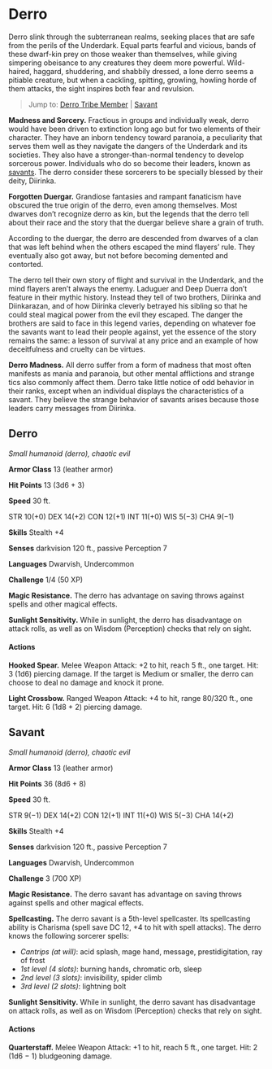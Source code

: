 # Derro
Derro slink through the subterranean realms, seeking places that are safe from the perils of the Underdark. Equal parts fearful and vicious, bands of these dwarf-kin prey on those weaker than themselves, while giving simpering obeisance to any creatures they deem more powerful. Wild-haired, haggard, shuddering, and shabbily dressed, a lone derro seems a pitiable creature, but when a cackling, spitting, growling, howling horde of them attacks, the sight inspires both fear and revulsion.

> Jump to: [Derro Tribe Member](#derro) | [Savant](#savant)

**Madness and Sorcery.** Fractious in groups and individually weak, derro would have been driven to extinction long ago but for two elements of their character. They have an inborn tendency toward paranoia, a peculiarity that serves them well as they navigate the dangers of the Underdark and its societies. They also have a stronger-than-normal tendency to develop sorcerous power. Individuals who do so become their leaders, known as [savants](#savant). The derro consider these sorcerers to be specially blessed by their deity, Diirinka.

**Forgotten Duergar.** Grandiose fantasies and rampant fanaticism have obscured the true origin of the derro, even among themselves. Most dwarves don’t recognize derro as kin, but the legends that the derro tell about their race and the story that the duergar believe share a grain of truth.

According to the duergar, the derro are descended from dwarves of a clan that was left behind when the others escaped the mind flayers’ rule. They eventually also got away, but not before becoming demented and contorted.

The derro tell their own story of flight and survival in the Underdark, and the mind flayers aren’t always the enemy. Laduguer and Deep Duerra don’t feature in their mythic history. Instead they tell of two brothers, Diirinka and Diinkarazan, and of how Diirinka cleverly betrayed his sibling so that he could steal magical power from the evil they escaped. The danger the brothers are said to face in this legend varies, depending on whatever foe the savants want to lead their people against, yet the essence of the story remains the same: a lesson of survival at any price and an example of how deceitfulness and cruelty can be virtues.

**Derro Madness.** All derro suffer from a form of madness that most often manifests as mania and paranoia, but other mental afflictions and strange tics also commonly affect them. Derro take little notice of odd behavior in their ranks, except when an individual displays the characteristics of a savant. They believe the strange behavior of savants arises because those leaders carry messages from Diirinka.

## Derro
*Small humanoid (derro), chaotic evil*

**Armor Class** 13 (leather armor)

**Hit Points** 13 (3d6 + 3)

**Speed** 30 ft.

STR
10(+0)
DEX
14(+2)
CON
12(+1)
INT
11(+0)
WIS
5(−3)
CHA
9(−1)

**Skills** Stealth +4

**Senses** darkvision 120 ft., passive Perception 7

**Languages** Dwarvish, Undercommon

**Challenge** 1/4 (50 XP)

**Magic Resistance.** The derro has advantage on saving throws against spells and other magical effects.

**Sunlight Sensitivity.** While in sunlight, the derro has disadvantage on attack rolls, as well as on Wisdom (Perception) checks that rely on sight.

#### Actions
**Hooked Spear.** Melee Weapon Attack: +2 to hit, reach 5 ft., one target. Hit: 3 (1d6) piercing damage. If the target is Medium or smaller, the derro can choose to deal no damage and knock it prone.

**Light Crossbow.** Ranged Weapon Attack: +4 to hit, range 80/320 ft., one target. Hit: 6 (1d8 + 2) piercing damage.



## Savant
*Small humanoid (derro), chaotic evil*

**Armor Class** 13 (leather armor)

**Hit Points** 36 (8d6 + 8)

**Speed** 30 ft.

STR
9(−1)
DEX
14(+2)
CON
12(+1)
INT
11(+0)
WIS
5(−3)
CHA
14(+2)

**Skills** Stealth +4

**Senses** darkvision 120 ft., passive Perception 7

**Languages** Dwarvish, Undercommon

**Challenge** 3 (700 XP)

**Magic Resistance.** The derro savant has advantage on saving throws against spells and other magical effects.

**Spellcasting.** The derro savant is a 5th-level spellcaster. Its spellcasting ability is Charisma (spell save DC 12, +4 to hit with spell attacks). The derro knows the following sorcerer spells:

* *Cantrips (at will)*: acid splash, mage hand, message, prestidigitation, ray of frost
* *1st level (4 slots)*: burning hands, chromatic orb, sleep
* *2nd level (3 slots)*: invisibility, spider climb
* *3rd level (2 slots)*: lightning bolt

**Sunlight Sensitivity.** While in sunlight, the derro savant has disadvantage on attack rolls, as well as on Wisdom (Perception) checks that rely on sight.

#### Actions
**Quarterstaff.** Melee Weapon Attack: +1 to hit, reach 5 ft., one target. Hit: 2 (1d6 − 1) bludgeoning damage.
